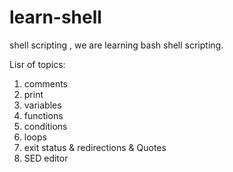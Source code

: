 # learn-shell

shell scripting , we are learning bash shell scripting.

Lisr of topics:
1. comments
2. print
3. variables
4. functions
5. conditions
6. loops
7. exit status & redirections & Quotes
8. SED editor